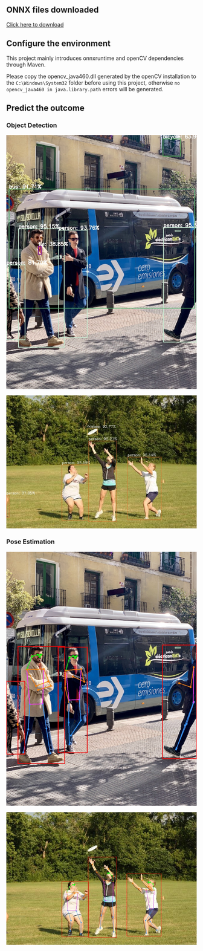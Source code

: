 ## ONNX files downloaded

[Click here to download](http://pan.halashuo.cn/?dir=data/ONNX)

## Configure the environment

This project mainly introduces onnxruntime and openCV dependencies through Maven.

Please copy the opencv_java460.dll generated by the openCV installation to the `C:\Windows\System32` folder before using this project, otherwise `no opencv_java460 in java.library.path` errors will be generated.

## Predict the outcome

### Object Detection

![](images/OD-bus.jpg)

![](images/OD-test.jpg)

### Pose Estimation

![](images/PE-bus.jpg)

![](images/PE-test.jpg)

